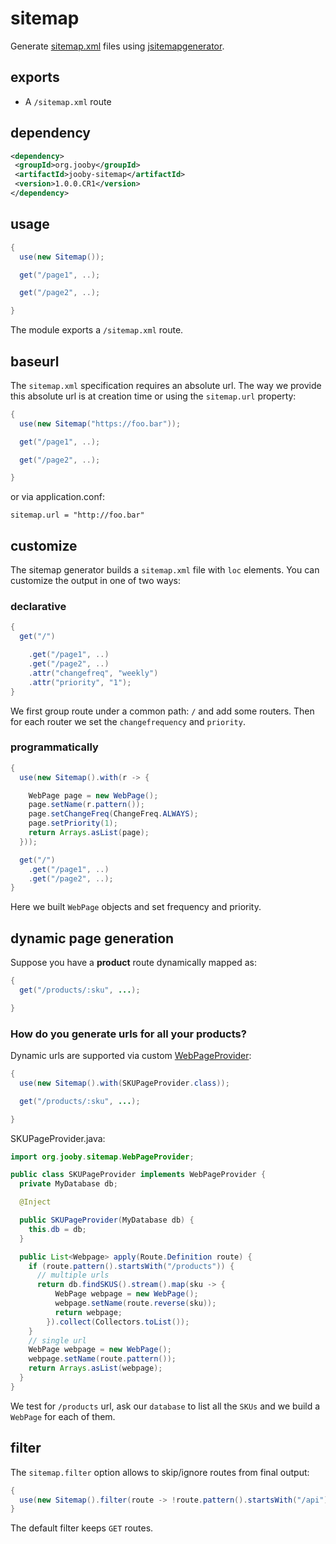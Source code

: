 # sitemap

Generate <a href="https://en.wikipedia.org/wiki/Sitemaps">sitemap.xml</a> files using <a href="https://github.com/jirkapinkas/jsitemapgenerator">jsitemapgenerator</a>.

## exports

* A ```/sitemap.xml``` route

## dependency

```xml
<dependency>
 <groupId>org.jooby</groupId>
 <artifactId>jooby-sitemap</artifactId>
 <version>1.0.0.CR1</version>
</dependency>
```

## usage

```java
{
  use(new Sitemap());

  get("/page1", ..);

  get("/page2", ..);

}
```

The module exports a ```/sitemap.xml``` route.

## baseurl

The ```sitemap.xml``` specification requires an absolute url. The way we provide this absolute url is at creation time or using the ```sitemap.url``` property:

```java
{
  use(new Sitemap("https://foo.bar"));

  get("/page1", ..);

  get("/page2", ..);

}
```

or via application.conf:

```
sitemap.url = "http://foo.bar"
```

## customize

The sitemap generator builds a ```sitemap.xml``` file with ```loc``` elements. You can customize the output in one of two ways:

### declarative

```java
{
  get("/")

    .get("/page1", ..)
    .get("/page2", ..)
    .attr("changefreq", "weekly")
    .attr("priority", "1");
}
```

We first group route under a common path: ```/``` and add some routers. Then for each router we set the ```changefrequency``` and ```priority```.

### programmatically

```java
{
  use(new Sitemap().with(r -> {

    WebPage page = new WebPage();
    page.setName(r.pattern());
    page.setChangeFreq(ChangeFreq.ALWAYS);
    page.setPriority(1);
    return Arrays.asList(page);
  }));

  get("/")
    .get("/page1", ..)
    .get("/page2", ..);
}
```

Here we built ```WebPage``` objects and set frequency and priority.

## dynamic page generation

Suppose you have a **product** route dynamically mapped as:

```java
{
  get("/products/:sku", ...);

}
```

###  How do you generate urls for all your products? 

Dynamic urls are supported via custom [WebPageProvider](/apidocs/org/jooby/sitemap/WebPageProvider.html):

```java
{
  use(new Sitemap().with(SKUPageProvider.class));

  get("/products/:sku", ...);

}
```

SKUPageProvider.java: 

```java
import org.jooby.sitemap.WebPageProvider;

public class SKUPageProvider implements WebPageProvider {
  private MyDatabase db;

  @Inject

  public SKUPageProvider(MyDatabase db) {
    this.db = db;
  }

  public List<Webpage> apply(Route.Definition route) {
    if (route.pattern().startsWith("/products")) {
      // multiple urls
      return db.findSKUS().stream().map(sku -> {
          WebPage webpage = new WebPage();
          webpage.setName(route.reverse(sku));
          return webpage;
        }).collect(Collectors.toList());
    }
    // single url
    WebPage webpage = new WebPage();
    webpage.setName(route.pattern());
    return Arrays.asList(webpage);
  }
}
```

We test for ```/products``` url, ask our ```database``` to list all the ```SKUs``` and we build a ```WebPage``` for each of them.

## filter

The ```sitemap.filter``` option allows to skip/ignore routes from final output:

```java
{
  use(new Sitemap().filter(route -> !route.pattern().startsWith("/api")));
}
```

The default filter keeps ```GET``` routes.
